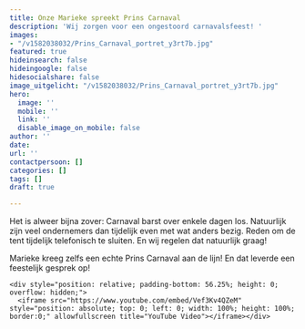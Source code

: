 ```yaml
---
title: Onze Marieke spreekt Prins Carnaval
description: 'Wij zorgen voor een ongestoord carnavalsfeest! '
images:
- "/v1582038032/Prins_Carnaval_portret_y3rt7b.jpg"
featured: true
hideinsearch: false
hideingoogle: false
hidesocialshare: false
image_uitgelicht: "/v1582038032/Prins_Carnaval_portret_y3rt7b.jpg"
hero:
  image: ''
  mobile: ''
  link: ''
  disable_image_on_mobile: false
author: ''
date: 
url: ''
contactpersoon: []
categories: []
tags: []
draft: true

---
```

Het is alweer bijna zover: Carnaval barst over enkele dagen los. Natuurlijk zijn veel ondernemers dan tijdelijk even met wat anders bezig. Reden om de tent tijdelijk telefonisch te sluiten. En wij regelen dat natuurlijk graag!  

Marieke kreeg zelfs een echte Prins Carnaval aan de lijn! En dat leverde een feestelijk gesprek op! 

    <div style="position: relative; padding-bottom: 56.25%; height: 0; overflow: hidden;">
      <iframe src="https://www.youtube.com/embed/Vef3Kv4QZeM" style="position: absolute; top: 0; left: 0; width: 100%; height: 100%; border:0;" allowfullscreen title="YouTube Video"></iframe></div>